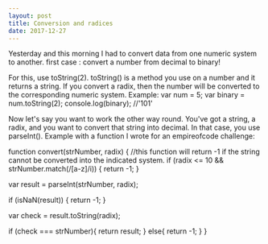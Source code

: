 ```yaml
---
layout: post
title: Conversion and radices
date: 2017-12-27
---
```


Yesterday and this morning I had to convert data from one numeric system to another.
first case : convert a number from decimal to binary!

For this, use toString(2). toString() is a method you use on a number and it returns a string. If you convert a radix, then the number will be converted to the corresponding numeric system.
Example:
  var num = 5;
  var binary = num.toString(2);
  console.log(binary); //'101'
  
Now let's say you want to work the other way round. You've got a string, a radix, and you want to convert that string into decimal.
In that case, you use parseInt(). Example with a function I wrote for an empireofcode challenge:

  function convert(strNumber, radix) {
  //this function will return -1 if the string cannot be converted into the indicated system.
    if (radix <= 10 && strNumber.match(/[a-z]/i)) {
        return -1;
    }
    
  var result = parseInt(strNumber, radix);

  if (isNaN(result)) {
      return -1;
  }

  var check = result.toString(radix);

  if (check === strNumber){
    return result;
    }
  else{
    return -1;
    }
  }
